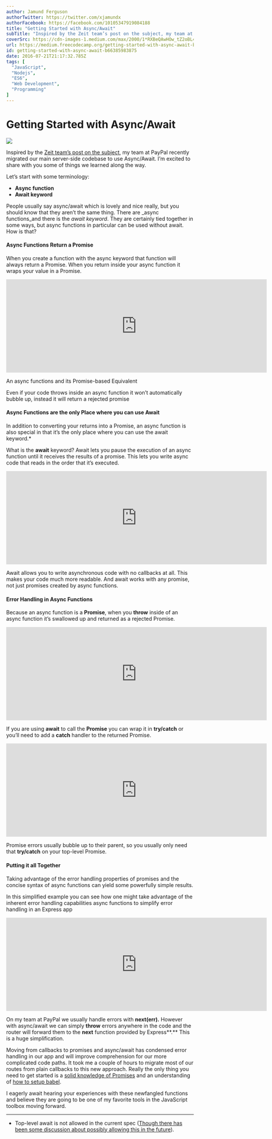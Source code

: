 ```yaml
---
author: Jamund Ferguson
authorTwitter: https://twitter.com/xjamundx
authorFacebook: https://facebook.com/10105347919084188
title: "Getting Started with Async/Await"
subTitle: "Inspired by the Zeit team’s post on the subject, my team at PayPal recently migrated our main server-side codebase to use Async/Await. I’..."
coverSrc: https://cdn-images-1.medium.com/max/2000/1*RXBeQAwHOw_tZ2oBL4h8QA.jpeg
url: https://medium.freecodecamp.org/getting-started-with-async-await-b66385983875
id: getting-started-with-async-await-b66385983875
date: 2016-07-21T21:17:32.785Z
tags: [
  "JavaScript",
  "Nodejs",
  "ES6",
  "Web Development",
  "Programming"
]
---
```

# Getting Started with Async/Await







![](https://cdn-images-1.medium.com/max/2000/1*RXBeQAwHOw_tZ2oBL4h8QA.jpeg)







Inspired by the [Zeit team’s post on the subject](https://zeit.co/blog/async-and-await), my team at PayPal recently migrated our main server-side codebase to use Async/Await. I’m excited to share with you some of things we learned along the way.

Let’s start with some terminology:

*   **Async function**
*   **Await keyword**

People usually say async/await which is lovely and nice really, but you should know that they aren’t the same thing. There are _async functions_and there is the _await keyword_. They are certainly tied together in some ways, but async functions in particular can be used without await. How is that?

#### Async Functions Return a Promise

When you create a function with the async keyword that function will always return a Promise. When you return inside your async function it wraps your value in a Promise.





<iframe width="700" height="250" src="https://medium.freecodecamp.org/media/62c9b9b9810ed34059768f87c76fc0e5?postId=b66385983875" data-media-id="62c9b9b9810ed34059768f87c76fc0e5" allowfullscreen="" frameborder="0"></iframe>



An async functions and its Promise-based Equivalent



Even if your code throws inside an async function it won’t automatically bubble up, instead it will return a rejected promise

#### Async Functions are the only Place where you can use Await

In addition to converting your returns into a Promise, an async function is also special in that it’s the only place where you can use the await keyword.*

What is the **await** keyword? Await lets you pause the execution of an async function until it receives the results of a promise. This lets you write async code that reads in the order that it’s executed.





<iframe width="700" height="250" src="https://medium.freecodecamp.org/media/500c446699a160c9b11736af6b93c05a?postId=b66385983875" data-media-id="500c446699a160c9b11736af6b93c05a" allowfullscreen="" frameborder="0"></iframe>





Await allows you to write asynchronous code with no callbacks at all. This makes your code much more readable. And await works with any promise, not just promises created by async functions.

#### Error Handling in Async Functions

Because an async function is a **Promise**, when you **throw** inside of an async function it’s swallowed up and returned as a rejected Promise.





<iframe width="700" height="250" src="https://medium.freecodecamp.org/media/ab85d0460c9d62bd549204278a5649da?postId=b66385983875" data-media-id="ab85d0460c9d62bd549204278a5649da" allowfullscreen="" frameborder="0"></iframe>





If you are using **await** to call the **Promise** you can wrap it in **try/catch** or you’ll need to add a **catch** handler to the returned Promise.





<iframe width="700" height="250" src="https://medium.freecodecamp.org/media/4b4230490e5e29ff26cee17e45329aa8?postId=b66385983875" data-media-id="4b4230490e5e29ff26cee17e45329aa8" allowfullscreen="" frameborder="0"></iframe>





Promise errors usually bubble up to their parent, so you usually only need that **try/catch** on your top-level Promise.

#### Putting  it all Together

Taking advantage of the error handling properties of promises and the concise syntax of async functions can yield some powerfully simple results.

In this simplified example you can see how one might take advantage of the inherent error handling capabilities async functions to simplify error handling in an Express app





<iframe width="700" height="250" src="https://medium.freecodecamp.org/media/8508c3d934bea7d71e48a6a3b9627761?postId=b66385983875" data-media-id="8508c3d934bea7d71e48a6a3b9627761" allowfullscreen="" frameborder="0"></iframe>





On my team at PayPal we usually handle errors with **next(err).** However with async/await we can simply **throw** errors anywhere in the code and the router will forward them to the **next** function provided by Express**.** This is a huge simplification.

Moving from callbacks to promises and async/await has condensed error handling in our app and will improve comprehension for our more complicated code paths. It took me a couple of hours to migrate most of our routes from plain callbacks to this new approach. Really the only thing you need to get started is a [solid knowledge of Promises](https://medium.com/@bluepnume/learn-about-promises-before-you-start-using-async-await-eb148164a9c8#.vproogyex) and an understanding of [how to setup babel](https://babeljs.io/docs/setup/#installation).

I eagerly await hearing your experiences with these newfangled functions and believe they are going to be one of my favorite tools in the JavaScript toolbox moving forward.











* * *







* Top-level await is not allowed in the current spec ([Though there has been some discussion about possibly allowing this in the future](https://github.com/tc39/ecmascript-asyncawait/issues/9#issuecomment-127427447)).








